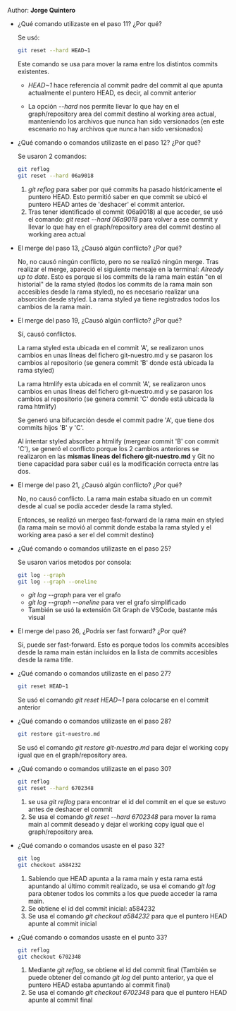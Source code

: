
Author: **Jorge Quintero** 

- ¿Qué comando utilizaste en el paso 11? ¿Por qué?

    Se usó: 
    
    ``` bash
    git reset --hard HEAD~1
    ```

    Este comando se usa para mover la rama entre los distintos commits existentes.

    - *HEAD~1* hace referencia al commit padre del commit al que apunta actualmente el puntero HEAD, es decir, al commit anterior

    -  La opción *--hard* nos permite llevar lo que hay en el graph/repository area del commit destino al working area actual, manteniendo los archivos que nunca han sido versionados (en este escenario no hay archivos que nunca han sido versionados)

- ¿Qué comando o comandos utilizaste en el paso 12? ¿Por qué?

    Se usaron 2 comandos:
    
    ```bash
    git reflog
    git reset --hard 06a9018
    ```
    1. *git reflog* para saber por qué commits ha pasado históricamente el puntero HEAD. Esto permitió saber en que commit se ubicó el puntero HEAD antes de 'deshacer' el commit anterior.
    2. Tras tener identificado el commit (06a9018) al que acceder, se usó el comando: *git reset --hard 06a9018* para volver a ese commit y llevar lo que hay en el graph/repository area del commit destino al working area actual

- El merge del paso 13, ¿Causó algún conflicto? ¿Por qué?
    
    No, no causó ningún conflicto, pero no se realizó ningún merge. Tras realizar el merge, apareció el siguiente mensaje en la terminal: *Already up to date*.
    Esto es porque si los commits de la rama main están "en el historial" de la rama styled (todos los commits de la rama main son accesibles desde la rama styled), no es necesario realizar una absorción desde styled. La rama styled ya tiene registrados todos los cambios de la rama main.

- El merge del paso 19, ¿Causó algún conflicto? ¿Por qué?

   Sí, causó conflictos.
   
    La rama styled esta ubicada en el commit 'A', se realizaron unos cambios en unas líneas del fichero git-nuestro.md y se pasaron los cambios al repositorio (se genera commit 'B' donde está ubicada la rama styled)

    La rama htmlify esta ubicada en el commit 'A', se realizaron unos cambios en unas líneas del fichero git-nuestro.md y se pasaron los cambios al repositorio (se genera commit 'C' donde está ubicada la rama htmlify)

    Se generó una bifucarción desde el commit padre 'A', que tiene dos commits hijos 'B' y 'C'. 
    
    Al intentar styled absorber a htmlify (mergear commit 'B' con commit 'C'), se generó el conflicto porque los 2 cambios anteriores se realizaron en las **mismas líneas del fichero git-nuestro.md** y Git no tiene capacidad para saber cuál es la modificación correcta entre las dos.
   
- El merge del paso 21, ¿Causó algún conflicto? ¿Por qué?

    No, no causó conflicto. La rama main estaba situado en un commit desde al cual se podía acceder desde la rama styled.
    
    Entonces, se realizó un mergeo fast-forward de la rama main en styled (la rama main se movió al commit donde estaba la rama styled y el working area pasó a ser el del commit destino)

- ¿Qué comando o comandos utilizaste en el paso 25?

    Se usaron varios metodos por consola:
    ```bash
    git log --graph
    git log --graph --oneline
    ```
    - *git log --graph* para ver el grafo
    - *git log --graph --oneline* para ver el grafo simplificado
    - También se usó la extensión Git Graph de VSCode, bastante más visual

- El merge del paso 26, ¿Podría ser fast forward? ¿Por qué?

    Sí, puede ser fast-forward. Esto es porque todos los commits accesibles desde la rama main están incluidos en la lista de commits accesibles desde la rama title.

- ¿Qué comando o comandos utilizaste en el paso 27?
    ```bash
    git reset HEAD~1
    ```
    Se usó el comando *git reset HEAD~1* para colocarse en el commit anterior

- ¿Qué comando o comandos utilizaste en el paso 28?
    ```bash
    git restore git-nuestro.md
    ```
    Se usó el comando *git restore git-nuestro.md* para dejar el working copy igual que en el graph/repository area.

- ¿Qué comando o comandos utilizaste en el paso 30?
    ```bash
    git reflog
    git reset --hard 6702348
    ```

    1. se usa *git reflog* para encontrar el id del commit en el que se estuvo antes de deshacer el commit
    2.  Se usa el comando *git reset --hard 6702348* para mover la rama main al commit deseado y dejar el working copy igual que el graph/repository area.

- ¿Qué comando o comandos usaste en el paso 32?
    ```bash
    git log
    git checkout a584232
    ```

    1. Sabiendo que HEAD apunta a la rama main y esta rama está apuntando al último commit realizado, se usa el comando *git log* para obtener todos los commits a los que puede acceder la rama main.
    2. Se obtiene el id del commit inicial: a584232
    3.  Se usa el comando *git checkout a584232* para que el puntero HEAD apunte al commit inicial

- ¿Qué comando o comandos usaste en el punto 33?
    ```bash 
    git reflog
    git checkout 6702348
    ```

    1. Mediante *git reflog*, se obtiene el id del commit final (También se puede obtener del comando *git log* del punto anterior, ya que el puntero HEAD estaba apuntando al commit final) 
    2. Se usa el comando *git checkout 6702348* para que el puntero HEAD apunte al commit final
